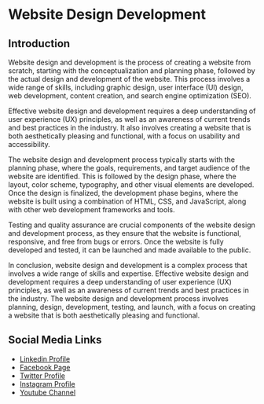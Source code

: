 # Website Design Development

## Introduction 

Website design and development is the process of creating a website from scratch, starting with the conceptualization and planning phase, followed by the actual design and development of the website. This process involves a wide range of skills, including graphic design, user interface (UI) design, web development, content creation, and search engine optimization (SEO).

Effective website design and development requires a deep understanding of user experience (UX) principles, as well as an awareness of current trends and best practices in the industry. It also involves creating a website that is both aesthetically pleasing and functional, with a focus on usability and accessibility.

The website design and development process typically starts with the planning phase, where the goals, requirements, and target audience of the website are identified. This is followed by the design phase, where the layout, color scheme, typography, and other visual elements are developed. Once the design is finalized, the development phase begins, where the website is built using a combination of HTML, CSS, and JavaScript, along with other web development frameworks and tools.

Testing and quality assurance are crucial components of the website design and development process, as they ensure that the website is functional, responsive, and free from bugs or errors. Once the website is fully developed and tested, it can be launched and made available to the public.

In conclusion, website design and development is a complex process that involves a wide range of skills and expertise. Effective website design and development requires a deep understanding of user experience (UX) principles, as well as an awareness of current trends and best practices in the industry. The website design and development process involves planning, design, development, testing, and launch, with a focus on creating a website that is both aesthetically pleasing and functional.

Social Media Links
---

* [Linkedin Profile](https://www.linkedin.com/in/shalomshan-selvakumar-423aaa1aa/)
* [Facebook Page](https://web.facebook.com/selvakumar.shalomshan)
* [Twitter Profile](https://mobile.twitter.com/SHALOMSHANS)
* [Instagram Profile](https://www.instagram.com/shalomshanselvakumar/)
* [Youtube Channel](https://www.youtube.com/channel/UCeQfTqz1hxhe_Lt37I2JLDg)